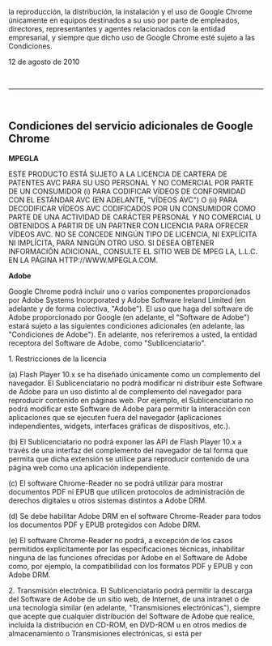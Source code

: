 la reproducción, la distribución, la instalación y el uso de Google Chrome únicamente en equipos destinados a su uso por parte de empleados, directores, representantes y agentes relacionados con la entidad empresarial, y siempre que dicho uso de Google Chrome esté sujeto a las Condiciones.</p>
<p>12 de agosto de 2010</p>
<br>
<hr>
<br>
<h2>Condiciones del servicio adicionales de Google Chrome</h2>
<p><strong>MPEGLA</strong></p>
<p>ESTE PRODUCTO ESTÁ SUJETO A LA LICENCIA DE CARTERA DE PATENTES AVC PARA SU USO PERSONAL Y NO COMERCIAL POR PARTE DE UN CONSUMIDOR (i) PARA CODIFICAR VÍDEOS DE CONFORMIDAD CON EL ESTÁNDAR AVC (EN ADELANTE, "VÍDEOS AVC") O (ii) PARA DECODIFICAR VÍDEOS AVC CODIFICADOS POR UN CONSUMIDOR COMO PARTE DE UNA ACTIVIDAD DE CARÁCTER PERSONAL Y NO COMERCIAL U OBTENIDOS A PARTIR DE UN PARTNER CON LICENCIA PARA OFRECER VÍDEOS AVC. NO SE CONCEDE NINGÚN TIPO DE LICENCIA, NI EXPLÍCITA NI IMPLÍCITA, PARA NINGÚN OTRO USO. SI DESEA OBTENER INFORMACIÓN ADICIONAL, CONSULTE EL SITIO WEB DE MPEG LA, L.L.C. EN LA PÁGINA HTTP://WWW.MPEGLA.COM.</p>
<p><strong>Adobe</strong></p>
<p>Google Chrome podrá incluir uno o varios componentes proporcionados por Adobe Systems Incorporated y Adobe Software Ireland Limited (en adelante y de forma colectiva, "Adobe"). El uso que haga del software de Adobe proporcionado por Google (en adelante, el "Software de Adobe") estará sujeto a las siguientes condiciones adicionales (en adelante, las "Condiciones de Adobe"). En adelante, nos referiremos a usted, la entidad receptora del Software de Adobe, como "Sublicenciatario".</p>
<p>1. Restricciones de la licencia</p>
<p>(a) Flash Player 10.x se ha diseñado únicamente como un complemento del navegador. El Sublicenciatario no podrá modificar ni distribuir este Software de Adobe para un uso distinto al de complemento del navegador para reproducir contenido en páginas web. Por ejemplo, el Sublicenciatario no podrá modificar este Software de Adobe para permitir la interacción con aplicaciones que se ejecuten fuera del navegador (aplicaciones independientes, widgets, interfaces gráficas de dispositivos, etc.).</p>  
<p>(b) El Sublicenciatario no podrá exponer las API de Flash Player 10.x a través de una interfaz del complemento del navegador de tal forma que permita que dicha extensión se utilice para reproducir contenido de una página web como una aplicación independiente.</p>
<p>(c) El software Chrome-Reader no se podrá utilizar para mostrar documentos PDF ni EPUB que utilicen protocolos de administración de derechos digitales u otros sistemas distintos a Adobe DRM.</p>
<p>(d) Se debe habilitar Adobe DRM en el software Chrome-Reader para todos los documentos PDF y EPUB protegidos con Adobe DRM.</p>
<p>(e) El software Chrome-Reader no podrá, a excepción de los casos permitidos explícitamente por las especificaciones técnicas, inhabilitar ninguna de las funciones ofrecidas por Adobe en el Software de Adobe como, por ejemplo, la compatibilidad con los formatos PDF y EPUB y con Adobe DRM.</p>
<p>2. Transmisión electrónica. El Sublicenciatario podrá permitir la descarga del Software de Adobe de un sitio web, de Internet, de una intranet o de una tecnología similar (en adelante, "Transmisiones electrónicas"), siempre que acepte que cualquier distribución del Software de Adobe que realice, incluida la distribución en CD-ROM, en DVD-ROM u en otros medios de almacenamiento o Transmisiones electrónicas, si está per